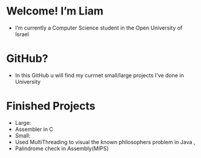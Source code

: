 # Welcome! I’m Liam
- I’m currently a Computer Science student in the Open University of Israel
# GitHub?
- In this GitHub u will find my currnet small/large projects I've done in University
# Finished Projects
- Large:
- Assembler in C
- Small:
- Used MultiThreading to visual the known philosophers problem in Java ,
- Palindrome check in Assembly(MIPS)


